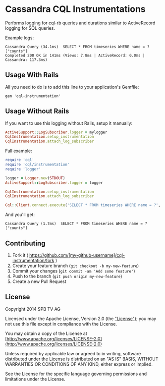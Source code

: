 # Cassandra CQL Instrumentations

Performs logging for [cql-rb](https://github.com/iconara/cql-rb) queries and durations similar to ActiveRecord logging for SQL queries.

Example logs:

```
Cassandra Query (34.1ms)  SELECT * FROM timeseries WHERE name = ?  ["counts"]
Completed 200 OK in 141ms (Views: 7.8ms | ActiveRecord: 0.0ms | Cassandra: 117.3ms)
```

## Usage With Rails

All you need to do is to add this line to your application's Gemfile:

```
gem 'cql-instrumentation'
```

## Usage Without Rails

If you want to use this logging without Rails, setup it manually:

```ruby
ActiveSupport::LogSubscriber.logger = mylogger
CqlInstrumentation.setup_instrumentation
CqlInstrumentation.attach_log_subscriber
```

Full example:

```ruby
require 'cql'
require 'cql/instrumentation'
require 'logger'

logger = Logger.new(STDOUT)
ActiveSupport::LogSubscriber.logger = logger

CqlInstrumentation.setup_instrumentation
CqlInstrumentation.attach_log_subscriber

Cql::Client.connect.execute('SELECT * FROM timeseries WHERE name = ?', 'counts')
```

And you'll get:

```
Cassandra Query (1.7ms)  SELECT * FROM timeseries WHERE name = ?  ["counts"]
```

## Contributing

1. Fork it ( https://github.com/[my-github-username]/cql-instrumentation/fork )
2. Create your feature branch (`git checkout -b my-new-feature`)
3. Commit your changes (`git commit -am 'Add some feature'`)
4. Push to the branch (`git push origin my-new-feature`)
5. Create a new Pull Request

## License

Copyright 2014 SPB TV AG

Licensed under the Apache License, Version 2.0 (the ["License"](LICENSE)); you may not use this file except in compliance with the License.

You may obtain a copy of the License at [http://www.apache.org/licenses/LICENSE-2.0](http://www.apache.org/licenses/LICENSE-2.0)

Unless required by applicable law or agreed to in writing, software distributed under the License is distributed on an "AS IS" BASIS, WITHOUT WARRANTIES OR CONDITIONS OF ANY KIND, either express or implied. 

See the License for the specific language governing permissions and limitations under the License.

